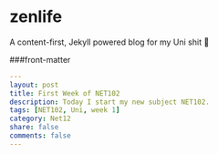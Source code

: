 zenlife
=======

A content-first, Jekyll powered blog for my Uni shit 💩


###front-matter

```yaml
---
layout: post
title: First Week of NET102
description: Today I start my new subject NET102.
tags: [NET102, Uni, week 1]
category: Net12
share: false
comments: false
---
```

